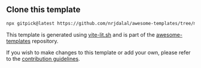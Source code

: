 ## Clone this template

```bash
npx gitpick@latest https://github.com/nrjdalal/awesome-templates/tree/main/vite-apps/vite-lit
```

This template is generated using [vite-lit.sh](https://github.com/nrjdalal/awesome-templates/blob/main/.github/.scripts/vite-lit.sh) and is part of the [awesome-templates](https://github.com/nrjdalal/awesome-templates) repository.

If you wish to make changes to this template or add your own, please refer to the [contribution guidelines](https://github.com/nrjdalal/awesome-templates?tab=readme-ov-file#contributing).

